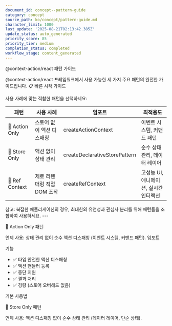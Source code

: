 ```yaml
---
document_id: concept--pattern-guide
category: concept
source_path: ko/concept/pattern-guide.md
character_limit: 1000
last_update: '2025-08-21T02:13:42.385Z'
update_status: auto_generated
priority_score: 85
priority_tier: medium
completion_status: completed
workflow_stage: content_generated
---
```

@context-action/react 패턴 가이드

@context-action/react 프레임워크에서 사용 가능한 세 가지 주요 패턴의 완전한 가이드입니다. 📋 빠른 시작 가이드

사용 사례에 맞는 적합한 패턴을 선택하세요:

| 패턴 | 사용 사례 | 임포트 | 최적용도 |
|---------|----------|--------|----------|
| 🎯 Action Only | 스토어 없이 액션 디스패칭 | createActionContext | 이벤트 시스템, 커맨드 패턴 |
| 🏪 Store Only | 액션 없이 상태 관리 | createDeclarativeStorePattern | 순수 상태 관리, 데이터 레이어 |
| 🔧 Ref Context | 제로 리렌더링 직접 DOM 조작 | createRefContext | 고성능 UI, 애니메이션, 실시간 인터랙션 |

참고: 복잡한 애플리케이션의 경우, 최대한의 유연성과 관심사 분리를 위해 패턴들을 조합하여 사용하세요. ---

🎯 Action Only 패턴

언제 사용: 상태 관리 없이 순수 액션 디스패칭 (이벤트 시스템, 커맨드 패턴). 임포트

기능
- ✅ 타입 안전한 액션 디스패칭
- ✅ 액션 핸들러 등록
- ✅ 중단 지원
- ✅ 결과 처리
- ✅ 경량 (스토어 오버헤드 없음)

기본 사용법

🏪 Store Only 패턴

언제 사용: 액션 디스패칭 없이 순수 상태 관리 (데이터 레이어, 단순 상태).
